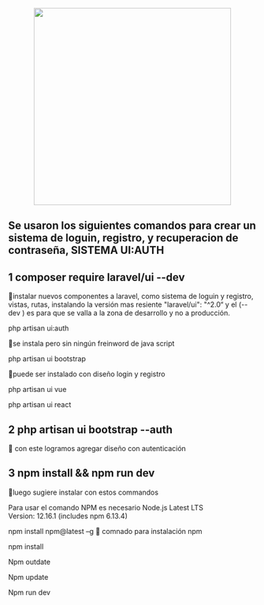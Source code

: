<p align="center"><img src="https://res.cloudinary.com/dtfbvvkyp/image/upload/v1566331377/laravel-logolockup-cmyk-red.svg" width="400"></p>


## Se usaron los siguientes comandos para crear un sistema de loguin, registro, y recuperacion de contraseña, SISTEMA UI:AUTH

## 1 composer require laravel/ui --dev 

instalar nuevos componentes a laravel, como sistema de loguin y registro, vistas, rutas, instalando la versión mas resiente "laravel/ui": "^2.0“ y el (--dev ) es para que se valla a la zona de desarrollo y no a producción.

php artisan ui:auth 

se instala pero sin ningún freinword de java script

php artisan ui bootstrap 

puede ser instalado con diseño login y registro

php artisan ui vue

php artisan ui react

## 2 php artisan ui bootstrap --auth

 con este logramos agregar diseño con autenticación

## 3 npm install && npm run dev 

luego sugiere instalar con estos commandos

Para usar el comando NPM es necesario Node.js Latest LTS Version: 12.16.1 (includes npm 6.13.4)

npm install npm@latest –g 
 comnado para instalación npm

npm install

Npm outdate

Npm update

Npm run dev



